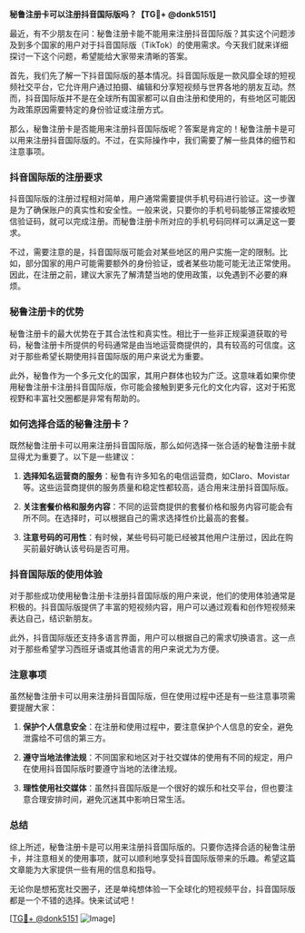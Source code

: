**秘鲁注册卡可以注册抖音国际版吗？【TG💪+ @donk5151】**

最近，有不少朋友在问：秘鲁注册卡能不能用来注册抖音国际版？其实这个问题涉及到多个国家的用户对于抖音国际版（TikTok）的使用需求。今天我们就来详细探讨一下这个问题，希望能给大家带来清晰的答案。

首先，我们先了解一下抖音国际版的基本情况。抖音国际版是一款风靡全球的短视频社交平台，它允许用户通过拍摄、编辑和分享短视频与世界各地的朋友互动。然而，抖音国际版并不是在全球所有国家都可以自由注册和使用的，有些地区可能因为政策原因需要特定的身份验证或注册方式。

那么，秘鲁注册卡是否能用来注册抖音国际版呢？答案是肯定的！秘鲁注册卡是可以用来注册抖音国际版的。不过，在实际操作中，我们需要了解一些具体的细节和注意事项。

### 抖音国际版的注册要求

抖音国际版的注册过程相对简单，用户通常需要提供手机号码进行验证。这一步骤是为了确保账户的真实性和安全性。一般来说，只要你的手机号码能够正常接收短信验证码，就可以完成注册。而秘鲁注册卡所对应的手机号码同样可以满足这一要求。

不过，需要注意的是，抖音国际版可能会对某些地区的用户实施一定的限制。比如，部分国家的用户可能需要额外的身份验证，或者某些功能可能无法正常使用。因此，在注册之前，建议大家先了解清楚当地的使用政策，以免遇到不必要的麻烦。

### 秘鲁注册卡的优势

秘鲁注册卡的最大优势在于其合法性和真实性。相比于一些非正规渠道获取的号码，秘鲁注册卡所提供的号码通常是由当地运营商提供的，具有较高的可信度。这对于那些希望长期使用抖音国际版的用户来说尤为重要。

此外，秘鲁作为一个多元文化的国家，其用户群体也较为广泛。这意味着如果你使用秘鲁注册卡注册抖音国际版，你可能会接触到更多元化的文化内容，这对于拓宽视野和丰富社交圈都是非常有帮助的。

### 如何选择合适的秘鲁注册卡？

既然秘鲁注册卡可以用来注册抖音国际版，那么如何选择一张合适的秘鲁注册卡就显得尤为重要了。以下是一些建议：

1. **选择知名运营商的服务**：秘鲁有许多知名的电信运营商，如Claro、Movistar等。这些运营商提供的服务质量和稳定性都较高，适合用来注册抖音国际版。
   
2. **关注套餐价格和服务内容**：不同的运营商提供的套餐价格和服务内容可能会有所不同。在选择时，可以根据自己的需求选择性价比最高的套餐。

3. **注意号码的可用性**：有时候，某些号码可能已经被其他用户注册过，因此在购买前最好确认该号码是否可用。

### 抖音国际版的使用体验

对于那些成功使用秘鲁注册卡注册抖音国际版的用户来说，他们的使用体验通常是积极的。抖音国际版提供了丰富的短视频内容，用户可以通过观看和创作短视频来表达自己，结识新朋友。

此外，抖音国际版还支持多语言界面，用户可以根据自己的需求切换语言。这一点对于那些希望学习西班牙语或其他语言的用户来说尤为方便。

### 注意事项

虽然秘鲁注册卡可以用来注册抖音国际版，但在使用过程中还是有一些注意事项需要提醒大家：

1. **保护个人信息安全**：在注册和使用过程中，要注意保护个人信息的安全，避免泄露给不可信的第三方。

2. **遵守当地法律法规**：不同国家和地区对于社交媒体的使用有不同的规定，用户在使用抖音国际版时要遵守当地的法律法规。

3. **理性使用社交媒体**：虽然抖音国际版是一个很好的娱乐和社交平台，但也要注意合理安排时间，避免沉迷其中影响日常生活。

### 总结

综上所述，秘鲁注册卡是可以用来注册抖音国际版的。只要你选择合适的秘鲁注册卡，并注意相关的使用事项，就可以顺利地享受抖音国际版带来的乐趣。希望这篇文章能为大家提供一些有用的信息和指导。

无论你是想拓宽社交圈子，还是单纯想体验一下全球化的短视频平台，抖音国际版都是一个不错的选择。快来试试吧！

[[TG💪+ @donk5151](https://t.me/s/donk5151) ![Image](https://i.postimg.cc/rwNCRYN7/Snipaste-2025-04-30-17-27-05.png)]